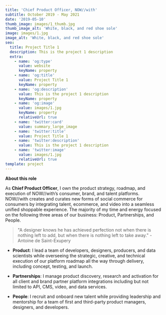 ```yaml
---
title: 'Chief Product Officer, NOW//with'
subtitle: October 2019 - May 2021
date: '2019-05-10'
thumb_image: images/1_thumb.jpg
thumb_image_alt: 'White, black, and red shoe sole'
image: images/1.jpg
image_alt: 'White, black, and red shoe sole'
seo:
  title: Project Title 1
  description: This is the project 1 description
  extra:
    - name: 'og:type'
      value: website
      keyName: property
    - name: 'og:title'
      value: Project Title 1
      keyName: property
    - name: 'og:description'
      value: This is the project 1 description
      keyName: property
    - name: 'og:image'
      value: images/1.jpg
      keyName: property
      relativeUrl: true
    - name: 'twitter:card'
      value: summary_large_image
    - name: 'twitter:title'
      value: Project Title 1
    - name: 'twitter:description'
      value: This is the project 1 description
    - name: 'twitter:image'
      value: images/1.jpg
      relativeUrl: true
template: project
---
```

**About this role**

As **Chief Product Officer**, I own the product strategy, roadmap, and execution of NOW//with’s consumer, brand, and talent platforms.  NOW//with creates and curates new forms of social commerce for consumers by integrating talent, ecommerce, and video into a seamless unified shoppable experience. The majority of my time and energy focused on the following three areas of our business: Product, Partnerships, and People.

> "A designer knows he has achieved perfection not when there is nothing left to add, but when there is nothing left to take away." -Antoine de Saint-Exupery

*   **Product**: I lead a team of developers, designers, producers, and data scientists while overseeing the strategic, creative, and technical execution of our platform roadmap all the way through delivery, including concept, testing, and launch.

*   **Partnerships**: I manage product discovery, research and activation for all client and brand partner platform integrations including but not limited to API, CMS, video, and data services.

*   **People**: I recruit and onboard new talent while providing leadership and mentorship for a team of first and third-party product managers, designers, and developers.

